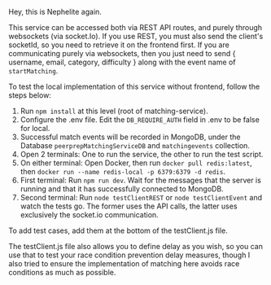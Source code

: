 Hey, this is Nephelite again. 

This service can be accessed both via REST API routes, and purely through websockets (via socket.Io). If you use REST, you must also send the client's socketId, so you need to retrieve it on the frontend first. If you are communicating purely via websockets, then you just need to send { username, email, category, difficulty } along with the event name of `startMatching`.

To test the local implementation of this service without frontend, follow the steps below:

1. Run `npm install` at this level (root of matching-service).
2. Configure the .env file. Edit the `DB_REQUIRE_AUTH` field in .env to be false for local.
3. Successful match events will be recorded in MongoDB, under the Database `peerprepMatchingServiceDB` and `matchingevents` collection.
4. Open 2 terminals: One to run the service, the other to run the test script.
5. On either terminal: Open Docker, then run `docker pull redis:latest`, then `docker run --name redis-local -p 6379:6379 -d redis`.
6. First terminal: Run `npm run dev`. Wait for the messages that the server is running and that it has successfully connected to MongoDB.
7. Second terminal: Run `node testClientREST` or `node testClientEvent` and watch the tests go. The former uses the API calls, the latter uses exclusively the socket.io communication.

To add test cases, add them at the bottom of the testClient.js file.

The testClient.js file also allows you to define delay as you wish, so you can use that to test your race condition prevention delay measures, though I also tried to ensure the implementation of matching here avoids race conditions as much as possible.